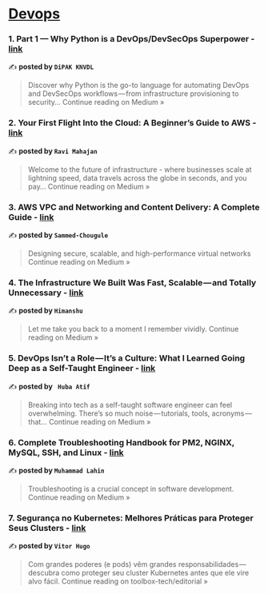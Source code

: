 
<h1><a href=https://medium.com/tag/devops/recommended target="_blank" rel="noopener noreferrer">Devops</a></h1>
<h3>1. Part 1 — Why Python is a DevOps/DevSecOps Superpower - <a href="https://medium.com/@kdeepak99/part-1-why-python-is-a-devops-devsecops-superpower-7a19dfb6ad1d?source=rss------devops-5" target="_blank" rel="noopener noreferrer">link</a></h3>

✍️ **posted by `DiPAK KNVDL`**

<blockquote>Discover why Python is the go-to language for automating DevOps and DevSecOps workflows — from infrastructure provisioning to security…
Continue reading on Medium »</blockquote>

<h3>2. Your First Flight Into the Cloud: A Beginner’s Guide to AWS - <a href="https://medium.com/@ravidnya/your-first-flight-into-the-cloud-a-beginners-guide-to-aws-dca26a63a1a2?source=rss------devops-5" target="_blank" rel="noopener noreferrer">link</a></h3>

✍️ **posted by `Ravi Mahajan`**

<blockquote>Welcome to the future of infrastructure - where businesses scale at lightning speed, data travels across the globe in seconds, and you pay…
Continue reading on Medium »</blockquote>

<h3>3. AWS VPC and Networking and Content Delivery: A Complete Guide - <a href="https://medium.com/@sammedchougule321/aws-vpc-and-networking-and-content-delivery-a-complete-guide-5390f5d87279?source=rss------devops-5" target="_blank" rel="noopener noreferrer">link</a></h3>

✍️ **posted by `Sammed-Chougule`**

<blockquote>Designing secure, scalable, and high-performance virtual networks
Continue reading on Medium »</blockquote>

<h3>4. The Infrastructure We Built Was Fast, Scalable — and Totally Unnecessary - <a href="https://medium.com/@himanshu675/the-infrastructure-we-built-was-fast-scalable-and-totally-unnecessary-4c87b2adb911?source=rss------devops-5" target="_blank" rel="noopener noreferrer">link</a></h3>

✍️ **posted by `Himanshu`**

<blockquote>Let me take you back to a moment I remember vividly.
Continue reading on Medium »</blockquote>

<h3>5. DevOps Isn’t a Role — It’s a Culture: What I Learned Going Deep as a Self-Taught Engineer - <a href="https://medium.com/@hafiza.huba1999/devops-isnt-a-role-it-s-a-culture-what-i-learned-going-deep-as-a-self-taught-engineer-ec9cdc81c3a1?source=rss------devops-5" target="_blank" rel="noopener noreferrer">link</a></h3>

✍️ **posted by ` Huba Atif`**

<blockquote>Breaking into tech as a self-taught software engineer can feel overwhelming. There’s so much noise — tutorials, tools, acronyms — that…
Continue reading on Medium »</blockquote>

<h3>6. Complete Troubleshooting Handbook for PM2, NGINX, MySQL, SSH, and Linux - <a href="https://medium.com/@lahin31/complete-troubleshooting-handbook-for-pm2-nginx-mysql-ssh-and-linux-4e8df27fd9c0?source=rss------devops-5" target="_blank" rel="noopener noreferrer">link</a></h3>

✍️ **posted by `Muhammad Lahin`**

<blockquote>Troubleshooting is a crucial concept in software development.
Continue reading on Medium »</blockquote>

<h3>7. Segurança no Kubernetes: Melhores Práticas para Proteger Seus Clusters - <a href="https://blog.toolboxdevops.cloud/seguran%C3%A7a-no-kubernetes-melhores-pr%C3%A1ticas-para-proteger-seus-clusters-8de72d2e410e?source=rss------devops-5" target="_blank" rel="noopener noreferrer">link</a></h3>

✍️ **posted by `Vitor Hugo`**

<blockquote>Com grandes poderes (e pods) vêm grandes responsabilidades — descubra como proteger seu cluster Kubernetes antes que ele vire alvo fácil.
Continue reading on toolbox-tech/editorial »</blockquote>

